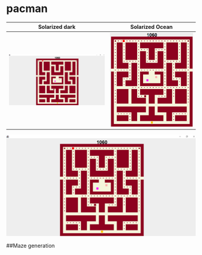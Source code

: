 # pacman
Solarized dark             |  Solarized Ocean
:-------------------------:|:-------------------------:
![](images/pacman1.PNG)  |  ![](images/pacman2.png)
<img src="images/pacman1.PNG" alt="image1"/>

##Maze generation


